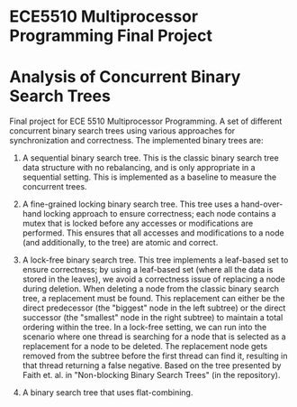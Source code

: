ECE5510 Multiprocessor Programming Final Project
================================================
Analysis of Concurrent Binary Search Trees
================================================

Final project for ECE 5510 Multiprocessor Programming.  A set of different concurrent binary search trees using
various approaches for synchronization and correctness.  The implemented binary trees are:

1. A sequential binary search tree.  This is the classic binary search tree data structure with no rebalancing, and is
only appropriate in a sequential setting.  This is implemented as a baseline to measure the concurrent trees.

2. A fine-grained locking binary search tree.  This tree uses a hand-over-hand locking approach to ensure correctness;
each node contains a mutex that is locked before any accesses or modifications are performed.  This ensures that all
accesses and modifications to a node (and additionally, to the tree) are atomic and correct.

3. A lock-free binary search tree.  This tree implements a leaf-based set to ensure correctness; by using a leaf-based
set (where all the data is stored in the leaves), we avoid a correctness issue of replacing a node during deletion.
When deleting a node from the classic binary search tree, a replacement must be found.  This replacement can either be
the direct predecessor (the "biggest" node in the left subtree) or the direct successor (the "smallest" node in the
right subtree) to maintain a total ordering within the tree.  In a lock-free setting, we can run into the scenario where
one thread is searching for a node that is selected as a replacement for a node to be deleted.  The replacement node
gets removed from the subtree before the first thread can find it, resulting in that thread returning a false negative.
Based on the tree presented by Faith et. al. in "Non-blocking Binary Search Trees" (in the repository).

4. A binary search tree that uses flat-combining.
  